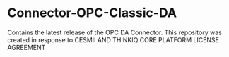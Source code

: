 # Connector-OPC-Classic-DA
Contains the latest release of the OPC DA Connector. This repository was created in response to CESMII AND THINKIQ CORE PLATFORM LICENSE AGREEMENT
